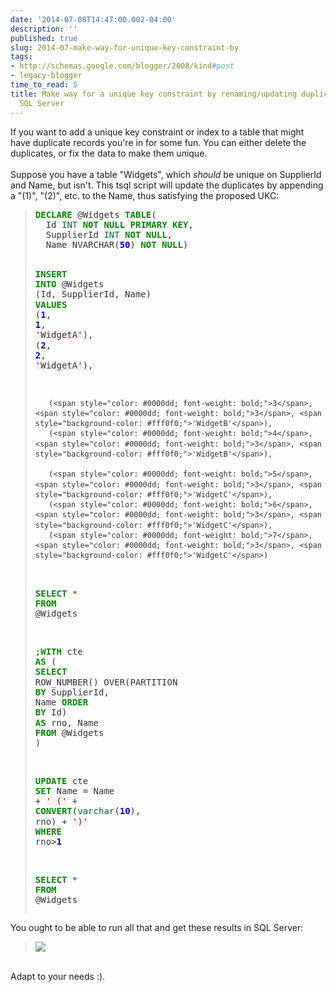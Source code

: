 ```yaml
---
date: '2014-07-08T14:47:00.002-04:00'
description: ''
published: true
slug: 2014-07-make-way-for-unique-key-constraint-by
tags:
- http://schemas.google.com/blogger/2008/kind#post
- legacy-blogger
time_to_read: 5
title: Make way for a unique key constraint by renaming/updating duplicate rows in
  SQL Server
---
```


If you want to add a unique key constraint or index to a table that might have duplicate records you're in for some fun. You can either delete the duplicates, or fix the data to make them unique.<br />
<br />
Suppose you have a table "Widgets", which <i>should</i>&nbsp;be unique on SupplierId and Name, but isn't. This tsql script will update the duplicates by appending a "(1)", "(2)", etc. to the Name, thus satisfying the proposed UKC:<br />
<blockquote class="tr_bq">
<pre style="color: #333333; line-height: 16.25px;"><span style="color: #008800; font-weight: bold;">DECLARE</span> @Widgets <span style="color: #008800; font-weight: bold;">TABLE</span>(
  Id <span style="color: #007020;">INT</span> <span style="color: #008800; font-weight: bold;">NOT</span> <span style="color: #008800; font-weight: bold;">NULL</span> <span style="color: #008800; font-weight: bold;">PRIMARY</span> <span style="color: #008800; font-weight: bold;">KEY</span>, 
  SupplierId <span style="color: #007020;">INT</span> <span style="color: #008800; font-weight: bold;">NOT</span> <span style="color: #008800; font-weight: bold;">NULL</span>, 
  Name NVARCHAR(<span style="color: #0000dd; font-weight: bold;">50</span>) <span style="color: #008800; font-weight: bold;">NOT</span> <span style="color: #008800; font-weight: bold;">NULL</span>)

<span style="color: #008800; font-weight: bold;">INSERT</span> <span style="color: #008800; font-weight: bold;">INTO</span> @Widgets (Id, SupplierId, Name)
<span style="color: #008800; font-weight: bold;">VALUES</span> (<span style="color: #0000dd; font-weight: bold;">1</span>, <span style="color: #0000dd; font-weight: bold;">1</span>, <span style="background-color: #fff0f0;">'WidgetA'</span>),
       (<span style="color: #0000dd; font-weight: bold;">2</span>, <span style="color: #0000dd; font-weight: bold;">2</span>, <span style="background-color: #fff0f0;">'WidgetA'</span>),
       
       (<span style="color: #0000dd; font-weight: bold;">3</span>, <span style="color: #0000dd; font-weight: bold;">3</span>, <span style="background-color: #fff0f0;">'WidgetB'</span>),
       (<span style="color: #0000dd; font-weight: bold;">4</span>, <span style="color: #0000dd; font-weight: bold;">3</span>, <span style="background-color: #fff0f0;">'WidgetB'</span>),
       
       (<span style="color: #0000dd; font-weight: bold;">5</span>, <span style="color: #0000dd; font-weight: bold;">3</span>, <span style="background-color: #fff0f0;">'WidgetC'</span>),
       (<span style="color: #0000dd; font-weight: bold;">6</span>, <span style="color: #0000dd; font-weight: bold;">3</span>, <span style="background-color: #fff0f0;">'WidgetC'</span>),
       (<span style="color: #0000dd; font-weight: bold;">7</span>, <span style="color: #0000dd; font-weight: bold;">3</span>, <span style="background-color: #fff0f0;">'WidgetC'</span>)

<span style="color: #008800; font-weight: bold;">SELECT</span> * <span style="color: #008800; font-weight: bold;">FROM</span> @Widgets

;<span style="color: #008800; font-weight: bold;">WITH</span> cte <span style="color: #008800; font-weight: bold;">AS</span>
(
  <span style="color: #008800; font-weight: bold;">SELECT</span> 
    ROW_NUMBER() OVER(PARTITION <span style="color: #008800; font-weight: bold;">BY</span> SupplierId, Name <span style="color: #008800; font-weight: bold;">ORDER</span> <span style="color: #008800; font-weight: bold;">BY</span> Id) <span style="color: #008800; font-weight: bold;">AS</span> rno, 
    Name
  <span style="color: #008800; font-weight: bold;">FROM</span> @Widgets
)

<span style="color: #008800; font-weight: bold;">UPDATE</span> cte <span style="color: #008800; font-weight: bold;">SET</span> Name = Name + <span style="background-color: #fff0f0;">' ('</span> + <span style="color: #008800; font-weight: bold;">CONVERT</span>(<span style="color: #007020;">varchar</span>(<span style="color: #0000dd; font-weight: bold;">10</span>), rno) + <span style="background-color: #fff0f0;">')'</span>
<span style="color: #008800; font-weight: bold;">WHERE</span> rno&gt;<span style="color: #0000dd; font-weight: bold;">1</span>

<span style="color: #008800; font-weight: bold;">SELECT</span> * <span style="color: #008800; font-weight: bold;">FROM</span> @Widgets</pre>
</blockquote>
You ought to be able to run all that and get these results in SQL Server:<br />
<div class="separator" style="clear: both; text-align: center;">
</div>
<blockquote class="tr_bq">
<img border="0" src="http://2.bp.blogspot.com/-6VMwtbbiqjk/U7w8T5lvKAI/AAAAAAAAGNc/Gy2uidsZa20/s1600/query-results.png" /></blockquote>
<br />
Adapt to your needs :).